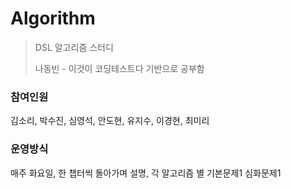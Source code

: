 # Algorithm
>  DSL 알고리즘 스터디
>
> 나동빈 - 이것이 코딩테스트다 기반으로 공부함

### 참여인원

김소리, 박수진, 심영석, 안도현, 유지수, 이경현, 최미리

### 운영방식

매주 화요일, 한 챕터씩 돌아가며 설명, 각 알고리즘 별 기본문제1 심화문제1
